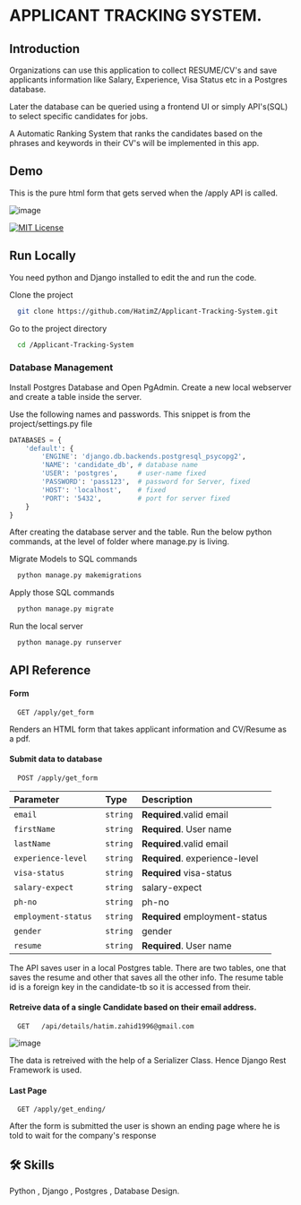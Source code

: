 # APPLICANT TRACKING SYSTEM.

## Introduction

Organizations can use this application to collect RESUME/CV's and save 
applicants information like Salary, Experience, Visa Status etc in
a Postgres database.

Later the database can be queried using a frontend UI or simply
API's(SQL) to select specific candidates for jobs.

A Automatic Ranking System that ranks the candidates based on the
phrases and keywords in their CV's will be implemented in this app.










## Demo

This is the pure html form that gets served when the /apply API is called.

![image](https://user-images.githubusercontent.com/63000127/185745137-d2680760-7bb8-4768-b5df-cb3dd571e663.png)









[![MIT License](https://img.shields.io/badge/License-MIT-green.svg)](https://choosealicense.com/licenses/mit/)


## Run Locally

You need python and Django installed to edit the and run the code.

Clone the project

```bash
  git clone https://github.com/HatimZ/Applicant-Tracking-System.git
```

Go to the project directory

```bash
  cd /Applicant-Tracking-System
```

### Database Management

Install Postgres Database and Open PgAdmin. Create a new local webserver 
and create a table inside the server.

Use the following names and passwords. This snippet is from the project/settings.py file

```python
DATABASES = {
    'default': {
        'ENGINE': 'django.db.backends.postgresql_psycopg2',
        'NAME': 'candidate_db', # database name 
        'USER': 'postgres',     # user-name fixed
        'PASSWORD': 'pass123',  # password for Server, fixed
        'HOST': 'localhost',    # fixed
        'PORT': '5432',         # port for server fixed
    }
}
```
After creating the database server and the table.
Run the below python commands, at the level of folder where
manage.py is living.


Migrate Models to SQL commands
```python
  python manage.py makemigrations
```

Apply those SQL commands
```python
  python manage.py migrate
```

Run the local server 
```python
  python manage.py runserver
```

## API Reference

#### Form

```http
  GET /apply/get_form
```

Renders an HTML form that takes applicant information and CV/Resume as a pdf.

#### Submit data to database

```http
  POST /apply/get_form
```

| Parameter | Type     | Description                       |
| :-------- | :------- | :-------------------------------- |
| `email `      | `string` | **Required**.valid email |
| `firstName `      | `string` | **Required**. User name |
| `lastName `      | `string` | **Required**.valid email |
| `experience-level `      | `string` | **Required**. experience-level |
| `visa-status `      | `string` | **Required** visa-status |
| `salary-expect `      | `string` | salary-expect |
| `ph-no `      | `string` | ph-no  |
| `employment-status `      | `string` | **Required** employment-status |
| `gender `      | `string` | gender |
| `resume `      | `string` | **Required**. User name |

The API saves user in a local Postgres table. There are two tables, one that saves the resume and other that saves all the other info.
The resume table id is a foreign key in the candidate-tb so it is accessed from their.

#### Retreive data of a single Candidate based on their email address.

```http
  GET   /api/details/hatim.zahid1996@gmail.com
```

![image](https://user-images.githubusercontent.com/63000127/186444307-37ba8bcd-905b-4372-bf67-70ebe3e7f98a.png)



The data is retreived with the help of a Serializer Class. Hence Django Rest Framework is used.


#### Last Page

```http
  GET /apply/get_ending/
```
After the form is submitted the user is shown an ending page
where he is told to wait for the company's  response

## 🛠 Skills
Python , 
Django ,
Postgres ,
Database Design.

